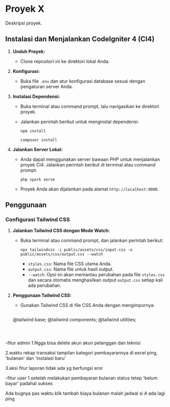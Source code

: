 # Proyek X

Deskripsi proyek.

## Instalasi dan Menjalankan CodeIgniter 4 (CI4)

1. **Unduh Proyek:**
   - Clone repositori ini ke direktori lokal Anda.

3. **Konfigurasi:**
   - Buka file `.env` dan atur konfigurasi database sesuai dengan pengaturan server Anda.

4. **Instalasi Dependensi:**
   - Buka terminal atau command prompt, lalu navigasikan ke direktori proyek.
   - Jalankan perintah berikut untuk menginstal dependensi:
     ```
     npm install
     ```

     ```
     composer install
     ```

5. **Jalankan Server Lokal:**
   - Anda dapat menggunakan server bawaan PHP untuk menjalankan proyek CI4. Jalankan perintah berikut di terminal atau command prompt:
     ```
     php spark serve
     ```
   - Proyek Anda akan dijalankan pada alamat `http://localhost:8080`.


## Penggunaan

### Configurasi Tailwind CSS

1. **Jalankan Tailwind CSS dengan Mode Watch:**
   - Buka terminal atau command prompt, dan jalankan perintah berikut:
     ```
     npx tailwindcss -i public/assets/css/input.css -o public/assets/css/output.css --watch
     ```
     - `styles.css`: Nama file CSS utama Anda.
     - `output.css`: Nama file untuk hasil output.
     - `--watch`: Opsi ini akan memantau perubahan pada file `styles.css` dan secara otomatis menghasilkan output `output.css` setiap kali ada perubahan.

2. **Penggunaan Tailwind CSS:**
   - Gunakan Tailwind CSS di file CSS Anda dengan mengimpornya:
     ```css
    @tailwind base;
    @tailwind components;
    @tailwind utilities;
     ```



-fitur admin 
1.Ngga bisa delete akun akun pelanggan dan teknisi

2.waktu rekap transaksi tampilan kategori pembayarannya di excel ping,   'bulanan' dan 'instalasi baru'
 
3.aksi fitur laporan tidak ada yg berfungsi eror

-fitur user 
1.setelah melakukan pembayaran bulanan status tetep 'belum bayar' padahal sukses

Ada bugnya pas waktu klik tambah biaya bulanan malah jadwal si A ada lagi ping
